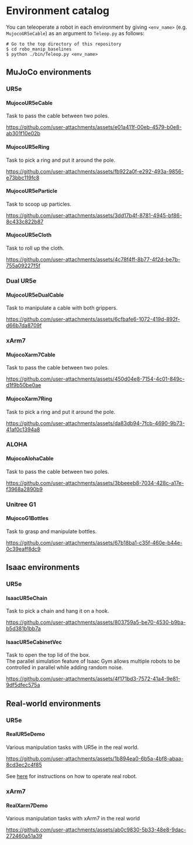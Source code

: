 # Environment catalog

You can teleoperate a robot in each environment by giving `<env_name>` (e.g. `MujocoUR5eCable`) as an argument to `Teleop.py` as follows:
```console
# Go to the top directory of this repository
$ cd robo_manip_baselines
$ python ./bin/Teleop.py <env_name>
```

## MuJoCo environments
### UR5e
#### MujocoUR5eCable
Task to pass the cable between two poles.

https://github.com/user-attachments/assets/e01a411f-00eb-4579-b0e8-ab301f10e02b

#### MujocoUR5eRing
Task to pick a ring and put it around the pole.

https://github.com/user-attachments/assets/fb922a0f-e292-493a-9856-e73bbc119fc8

#### MujocoUR5eParticle
Task to scoop up particles.

https://github.com/user-attachments/assets/3dd17b4f-8781-4945-bf86-8c433c822b87

#### MujocoUR5eCloth
Task to roll up the cloth.

https://github.com/user-attachments/assets/4c78f4ff-8b77-4f2d-be7b-755a09227f5f

### Dual UR5e
#### MujocoUR5eDualCable
Task to manipulate a cable with both grippers.

https://github.com/user-attachments/assets/6cfbafe6-1072-419d-892f-d66b7da8709f

### xArm7
#### MujocoXarm7Cable
Task to pass the cable between two poles.

https://github.com/user-attachments/assets/450d04e8-7154-4c01-849c-d1f9b50be0ae

#### MujocoXarm7Ring
Task to pick a ring and put it around the pole.

https://github.com/user-attachments/assets/da83db94-7fcb-4690-9b73-41af0c1394a8

### ALOHA
#### MujocoAlohaCable
Task to pass the cable between two poles.

https://github.com/user-attachments/assets/3bbeeeb8-7034-428c-a17e-f3968a2890b9

### Unitree G1
#### MujocoG1Bottles
Task to grasp and manipulate bottles.

https://github.com/user-attachments/assets/67b18ba1-c35f-460e-b44e-0c39eaff8dc9

## Isaac environments
### UR5e
#### IsaacUR5eChain
Task to pick a chain and hang it on a hook.

https://github.com/user-attachments/assets/803759a5-be70-4530-b9ba-b5d381b1bb7a

#### IsaacUR5eCabinetVec
Task to open the top lid of the box.  
The parallel simulation feature of Isaac Gym allows multiple robots to be controlled in parallel while adding random noise.

https://github.com/user-attachments/assets/4f171bd3-7572-41a4-9e81-9df5dfec575a

## Real-world environments
### UR5e
#### RealUR5eDemo
Various manipulation tasks with UR5e in the real world.

https://github.com/user-attachments/assets/1b894ea0-6b5a-4bf8-abaa-8cd3ec2c4f85

See [here](./real_ur5e.md) for instructions on how to operate real robot.

### xArm7
#### RealXarm7Demo
Various manipulation tasks with xArm7 in the real world

https://github.com/user-attachments/assets/ab0c9830-5b33-48e8-9dac-272460a51a39
